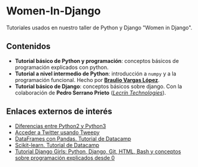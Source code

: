 # Women-In-Django
Tutoriales usados en nuestro taller de Python y Django "Women in Django".

## Contenidos
* __Tutorial básico de Python y programación__: conceptos básicos de programación explicados con python.
* __Tutorial a nivel intermedio de Python__: introducción a `numpy` y a la programación funcional. Hecho por [__Braulio Vargas López__](https://github.com/brauliov).
* __Tutorial básico de Django__: conceptos básicos sobre django. Con la colaboración de __Pedro Serrano Prieto__ ([_Lecrín Technologies_](https://lecrintech.com/)).

## Enlaces externos de interés
* [Diferencias entre Python2 y Python3](https://www.digitalocean.com/community/tutorials/python-2-vs-python-3-practical-considerations-2)
* [Acceder a Twitter usando Tweepy](https://www.digitalocean.com/community/tutorials/how-to-authenticate-a-python-application-with-twitter-using-tweepy-on-ubuntu-14-04)
* [DataFrames con Pandas. Tutorial de Datacamp](https://www.datacamp.com/community/tutorials/pandas-tutorial-dataframe-python)
* [Scikit-learn. Tutorial de Datacamp](https://www.datacamp.com/community/tutorials/machine-learning-python)
* [Tutorial Django Girls: Python, Django, Git, HTML, Bash y conceptos sobre programación explicados desde 0](https://tutorial.djangogirls.org/en/)
